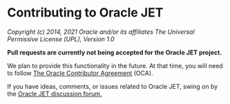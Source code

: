 # Contributing to Oracle JET

*Copyright (c) 2014, 2021 Oracle and/or its affiliates
The Universal Permissive License (UPL), Version 1.0*

**Pull requests are currently not being accepted for the Oracle JET project.**  

We plan to provide this functionality in the future. At that time, you will need to follow [The Oracle Contributor Agreement](https://www.oracle.com/technetwork/community/oca-486395.html)
(OCA).

If you have ideas, comments, or issues related to Oracle JET, swing on by the [Oracle JET discussion forum.](https://community.oracle.com/community/development_tools/oracle-jet)
